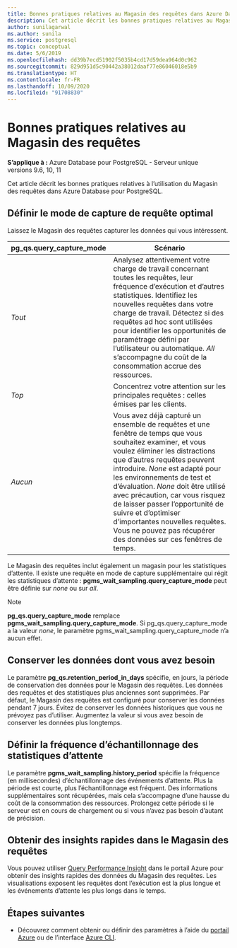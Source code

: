 ```yaml
---
title: Bonnes pratiques relatives au Magasin des requêtes dans Azure Database pour PostgreSQL - Serveur unique
description: Cet article décrit les bonnes pratiques relatives au Magasin des requêtes dans Azure Database pour PostgreSQL - Serveur unique.
author: sunilagarwal
ms.author: sunila
ms.service: postgresql
ms.topic: conceptual
ms.date: 5/6/2019
ms.openlocfilehash: dd39b7ecd51902f5035b4cd17d59dea964d0c962
ms.sourcegitcommit: 829d951d5c90442a38012daaf77e86046018e5b9
ms.translationtype: HT
ms.contentlocale: fr-FR
ms.lasthandoff: 10/09/2020
ms.locfileid: "91708830"
---
```

# <a name="best-practices-for-query-store"></a>Bonnes pratiques relatives au Magasin des requêtes

**S’applique à :** Azure Database pour PostgreSQL - Serveur unique versions 9.6, 10, 11

Cet article décrit les bonnes pratiques relatives à l’utilisation du Magasin des requêtes dans Azure Database pour PostgreSQL.

## <a name="set-the-optimal-query-capture-mode"></a>Définir le mode de capture de requête optimal
Laissez le Magasin des requêtes capturer les données qui vous intéressent. 

|**pg_qs.query_capture_mode** | **Scénario**|
|---|---|
|_Tout_  |Analysez attentivement votre charge de travail concernant toutes les requêtes, leur fréquence d’exécution et d’autres statistiques. Identifiez les nouvelles requêtes dans votre charge de travail. Détectez si des requêtes ad hoc sont utilisées pour identifier les opportunités de paramétrage défini par l’utilisateur ou automatique. _All_ s’accompagne du coût de la consommation accrue des ressources. |
|_Top_  |Concentrez votre attention sur les principales requêtes : celles émises par les clients.
|_Aucun_ |Vous avez déjà capturé un ensemble de requêtes et une fenêtre de temps que vous souhaitez examiner, et vous voulez éliminer les distractions que d’autres requêtes peuvent introduire. _None_ est adapté pour les environnements de test et d’évaluation. _None_ doit être utilisé avec précaution, car vous risquez de laisser passer l’opportunité de suivre et d’optimiser d’importantes nouvelles requêtes. Vous ne pouvez pas récupérer des données sur ces fenêtres de temps. |

Le Magasin des requêtes inclut également un magasin pour les statistiques d’attente. Il existe une requête en mode de capture supplémentaire qui régit les statistiques d’attente : **pgms_wait_sampling.query_capture_mode** peut être définie sur _none_ ou sur _all_. 

> [!NOTE] 
> **pg_qs.query_capture_mode** remplace **pgms_wait_sampling.query_capture_mode**. Si pg_qs.query_capture_mode a la valeur _none_, le paramètre pgms_wait_sampling.query_capture_mode n’a aucun effet. 


## <a name="keep-the-data-you-need"></a>Conserver les données dont vous avez besoin
Le paramètre **pg_qs.retention_period_in_days** spécifie, en jours, la période de conservation des données pour le Magasin des requêtes. Les données des requêtes et des statistiques plus anciennes sont supprimées. Par défaut, le Magasin des requêtes est configuré pour conserver les données pendant 7 jours. Évitez de conserver les données historiques que vous ne prévoyez pas d’utiliser. Augmentez la valeur si vous avez besoin de conserver les données plus longtemps.


## <a name="set-the-frequency-of-wait-stats-sampling"></a>Définir la fréquence d’échantillonnage des statistiques d’attente 
Le paramètre **pgms_wait_sampling.history_period** spécifie la fréquence (en millisecondes) d’échantillonnage des événements d’attente. Plus la période est courte, plus l’échantillonnage est fréquent. Des informations supplémentaires sont récupérées, mais cela s’accompagne d’une hausse du coût de la consommation des ressources. Prolongez cette période si le serveur est en cours de chargement ou si vous n’avez pas besoin d’autant de précision.


## <a name="get-quick-insights-into-query-store"></a>Obtenir des insights rapides dans le Magasin des requêtes
Vous pouvez utiliser [Query Performance Insight](concepts-query-performance-insight.md) dans le portail Azure pour obtenir des insights rapides des données du Magasin des requêtes. Les visualisations exposent les requêtes dont l’exécution est la plus longue et les événements d’attente les plus longs dans le temps.

## <a name="next-steps"></a>Étapes suivantes
- Découvrez comment obtenir ou définir des paramètres à l’aide du [portail Azure](howto-configure-server-parameters-using-portal.md) ou de l’interface [Azure CLI](howto-configure-server-parameters-using-cli.md).